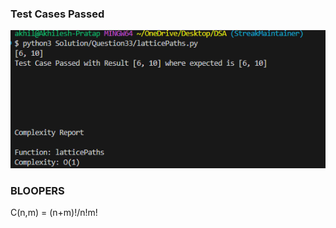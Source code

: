 ### Test Cases Passed
![Test Case Report](SolutionScreenShots/image.png)


### BLOOPERS
C(n,m) = (n+m)!/n!m!


